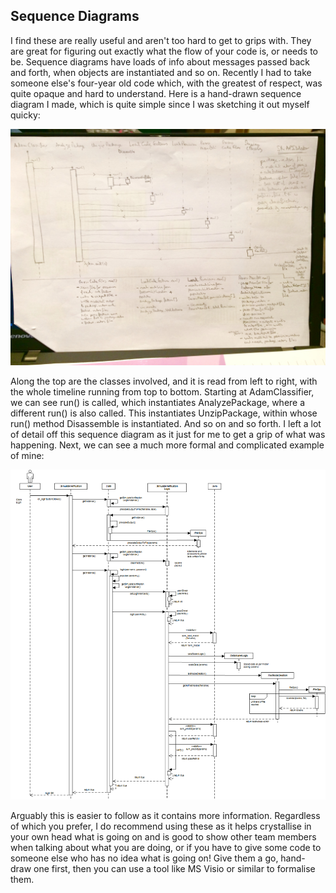 Sequence Diagrams
-----------------
I find these are really useful and aren't too hard to get to grips with.  They are great for figuring out exactly what the flow of your code is, or needs to be.  Sequence diagrams have loads of info about messages passed back and forth, when objects are instantiated and so on.  Recently I had to take someone else's four-year old code which, with the greatest of respect, was quite opaque and hard to understand.  Here is a hand-drawn sequence diagram I made, which is quite simple since I was sketching it out myself quicky:

![Hand-drawn Sequence Diagram](SeqDiagHand.jpg "Hand-drawn Sequence Diagram")

Along the top are the classes involved, and it is read from left to right, with the whole timeline running from top to bottom.  Starting at AdamClassifier, we can see run() is called, which instantiates AnalyzePackage, where a different run() is also called.  This instantiates UnzipPackage, within whose run() method Disassemble is instantiated.  And so on and so forth.  I left a lot of detail off this sequence diagram as it just for me to get a grip of what was happening.  Next, we can see a much more formal and complicated example of mine:

![Formal Sequence Diagram](SimulateVerificationPortrait_v2.png "Formal Sequence Diagram")

Arguably this is easier to follow as it contains more information.  Regardless of which you prefer, I do recommend using these as it helps crystallise in your own head what is going on and is good to show other team members when talking about what you are doing, or if you have to give some code to someone else who has no idea what is going on!  Give them a go, hand-draw one first, then you can use a tool like MS Visio or similar to formalise them.
